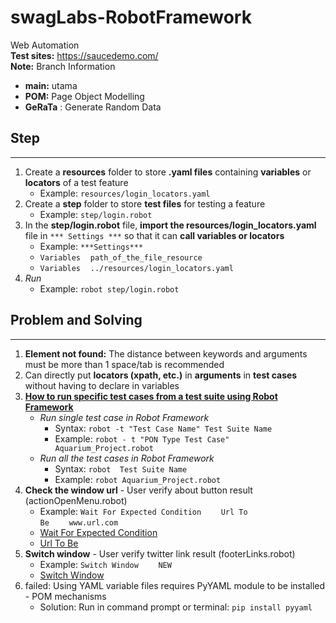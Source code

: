 # swagLabs-RobotFramework
Web Automation
<br>
**Test sites:** https://saucedemo.com/
<br>
**Note:** Branch Information
<br>
- **main:** utama
- **POM:** Page Object Modelling
- **GeRaTa** : Generate Random Data
  
## Step
---
1. Create a **resources** folder to store **.yaml files** containing **variables** or **locators** of a test feature
   - Example: `resources/login_locators.yaml`
2. Create a **step** folder to store **test files** for testing a feature
   - Example: `step/login.robot`
3. In the **step/login.robot** file, **import the resources/login_locators.yaml** file in `*** Settings ***` so that it can **call variables or locators** 
   - Example: `***Settings***`
   - `Variables`&nbsp;&nbsp;&nbsp;&nbsp;`path_of_the_file_resource`
   - `Variables`&nbsp;&nbsp;&nbsp;&nbsp;`../resources/login_locators.yaml`
4. *Run*
   - Example: `robot step/login.robot`

## Problem and Solving
---
1. **Element not found:** The distance between keywords and arguments must be more than 1 space/tab is recommended 
2. Can directly put **locators (xpath, etc.)** in **arguments** in **test cases** without having to declare in variables
3. [**How to run specific test cases from a test suite using Robot Framework**](https://stackoverflow.com/questions/25005277/how-to-run-specific-test-cases-from-a-test-suite-using-robot-framework)
   - *Run single test case in Robot Framework*
     - Syntax: `robot -t "Test Case Name" Test Suite Name`
     - Example: `robot - t "PON Type Test Case" Aquarium_Project.robot`
   - *Run all the test cases in Robot Framework*
     - Syntax: `robot  Test Suite Name`
     - Example: `robot Aquarium_Project.robot`
4. **Check the window url** - User verify about button result (actionOpenMenu.robot)
   - Example: `Wait For Expected Condition`&nbsp;&nbsp;&nbsp;&nbsp;&nbsp;&nbsp;&nbsp;&nbsp;`Url To Be`&nbsp;&nbsp;&nbsp;&nbsp;&nbsp;&nbsp;&nbsp;&nbsp;`www.url.com`
   - [Wait For Expected Condition](https://robotframework.org/SeleniumLibrary/SeleniumLibrary.html#Wait%20For%20Expected%20Condition)     
   - [Url To Be](https://www.selenium.dev/selenium/docs/api/py/webdriver_support/selenium.webdriver.support.expected_conditions.html#selenium.webdriver.support.expected_conditions.url_to_be)
5. **Switch window** - User verify twitter link result (footerLinks.robot)
   - Example: `Switch Window`&nbsp;&nbsp;&nbsp;&nbsp;&nbsp;&nbsp;&nbsp;&nbsp;`NEW`
   - [Switch Window](https://robotframework.org/SeleniumLibrary/SeleniumLibrary.html#Switch%20Window)
6. failed: Using YAML variable files requires PyYAML module to be installed - POM mechanisms
   - Solution: Run in command prompt or terminal: `pip install pyyaml`
